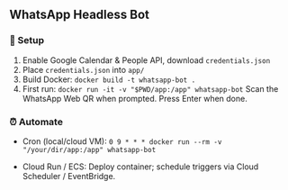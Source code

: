 ## WhatsApp Headless Bot

### 🚀 Setup
1. Enable Google Calendar & People API, download `credentials.json`
2. Place `credentials.json` into `app/`
3. Build Docker: `docker build -t whatsapp-bot .`
4. First run: `docker run -it -v "$PWD/app:/app" whatsapp-bot`
Scan the WhatsApp Web QR when prompted. Press Enter when done.

### ⏰ Automate
- Cron (local/cloud VM): `0 9 * * * docker run --rm -v "/your/dir/app:/app" whatsapp-bot`

- Cloud Run / ECS: Deploy container; schedule triggers via Cloud Scheduler / EventBridge.


